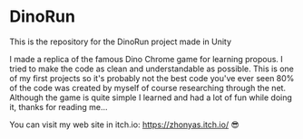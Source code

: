 # DinoRun
 This is the repository for the DinoRun project made in Unity

I made a replica of the famous Dino Chrome game for learning propous. 
I tried to make the code as clean and understandable as possible. 
This is one of my first projects so it's probably not the best code you've ever seen
80% of the code was created by myself of course researching through the net.
Although the game is quite simple I learned and had a lot of fun while doing it, thanks for reading me...

You can visit my web site in itch.io: https://zhonyas.itch.io/ 😎
